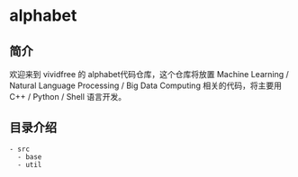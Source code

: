 # alphabet

## 简介

欢迎来到 vividfree 的 alphabet代码仓库，这个仓库将放置 Machine Learning / Natural Language Processing / Big Data Computing 相关的代码，将主要用 C++ / Python / Shell 语言开发。

## 目录介绍

    - src
      - base
      - util
